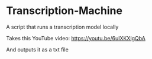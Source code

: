 # Transcription-Machine
A script that runs a transcription model locally

Takes this YouTube video:
https://youtu.be/6uIXKXIgQbA

And outputs it as a txt file
